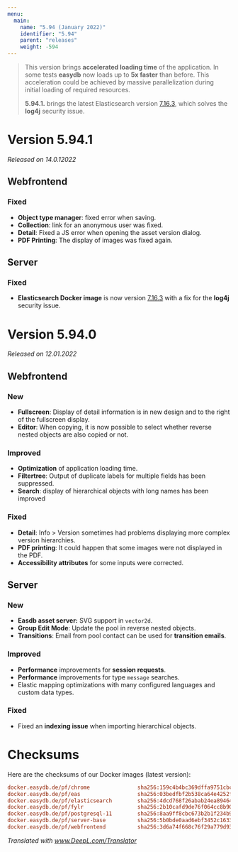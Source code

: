 ```yaml
---
menu:
  main:
    name: "5.94 (January 2022)"
    identifier: "5.94"
    parent: "releases"
    weight: -594
---
```


> This version brings **accelerated loading time** of the application. In some tests **easydb** now loads up to **5x faster** than before. This acceleration could be achieved by massive parallelization during initial loading of required resources. 
>
> **5.94.1.** brings the latest Elasticsearch version [7.16.3](https://www.elastic.co/guide/en/elasticsearch/reference/current/release-notes-7.16.3.html), which solves the **log4j** security issue.

# Version 5.94.1

*Released on 14.0.12022*

## Webfrontend

### Fixed

- **Object type manager**: fixed error when saving.
- **Collection**: link for an anonymous user was fixed.
- **Detail**: Fixed a JS error when opening the asset version dialog.
- **PDF Printing**: The display of images was fixed again.

## Server

### Fixed

- **Elasticsearch Docker image** is now version  [7.16.3](https://www.elastic.co/guide/en/elasticsearch/reference/current/release-notes-7.16.3.html)  with a fix for the **log4j** security issue.

# Version 5.94.0

*Released on 12.01.2022*

## Webfrontend

### New

- **Fullscreen**: Display of detail information is in new design and to the right of the fullscreen display.
- **Editor**: When copying, it is now possible to select whether reverse nested objects are also copied or not.

### Improved

- **Optimization** of application loading time.
- **Filtertree**: Output of duplicate labels for multiple fields has been suppressed.
- **Search**: display of hierarchical objects with long names has been improved 

### Fixed

- **Detail**: Info > Version sometimes had problems displaying more complex version hierarchies.
- **PDF printing**: It could happen that some images were not displayed in the PDF.
- **Accessibility attributes** for some inputs were corrected.

## Server

### New

- **Easdb asset server:** SVG support in `vector2d`.
- **Group Edit Mode**: Update the pool in reverse nested objects.
- **Transitions**: Email from pool contact can be used for **transition emails**.

### Improved

- **Performance** improvements for **session requests**. 
- **Performance** improvements for type `message` searches.
- Elastic mapping optimizations with many configured languages and custom data types.

### Fixed

- Fixed an **indexing issue** when importing hierarchical objects.

# Checksums

Here are the checksums of our Docker images (latest version): 

```ini
docker.easydb.de/pf/chrome               sha256:159c4b4bc369dffa9751cbcc040a244bf5b2c6cc7856366afe5ba7a0c48b8b28
docker.easydb.de/pf/eas                  sha256:03bedfbf2b538ca64e4252fe90bafd98ef46ed3d48122eff94b81775b8793010
docker.easydb.de/pf/elasticsearch        sha256:4dcd768f26abab24ea894642619541b7993885521925130599b408991fbc1444
docker.easydb.de/pf/fylr                 sha256:2b10cafd9de76f064cc8b90afa9c5103fafd5baafd69912c6cb245ed172f632b
docker.easydb.de/pf/postgresql-11        sha256:8aa9ff8cbc673b2b1f234b9fe058a3bf1544ea8074cebef45d35dba8081f8afa
docker.easydb.de/pf/server-base          sha256:5b0bde0aad6ebf3452c1633640e19fadff054d41ea2627dc5b5d8ef406f959e1
docker.easydb.de/pf/webfrontend          sha256:3d6a74f668c76f29a779d933b7d3febb118e596d6994af69cee6813a8e355c93
```

*Translated with www.DeepL.com/Translator*

